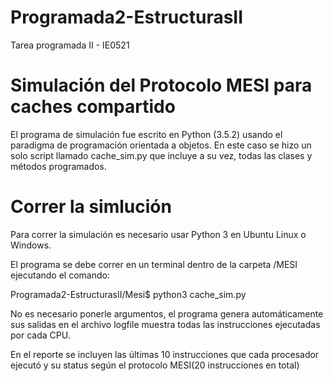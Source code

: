 # Programada2-EstructurasII
Tarea programada II - IE0521

# Simulación del Protocolo MESI para caches compartido

El programa de simulación fue escrito en Python (3.5.2) usando el paradigma
de programación orientada a objetos.  En este caso se hizo un solo script
llamado cache_sim.py que incluye a su vez, todas las clases y métodos
programados.

# Correr la simlución

Para correr la simulación es necesario usar Python 3 en Ubuntu Linux o Windows.

El programa se debe correr en un terminal dentro de la carpeta /MESI
ejecutando el comando:

Programada2-EstructurasII/Mesi$       python3 cache_sim.py

No es necesario ponerle argumentos, el programa genera automáticamente sus
salidas en el archivo logfile muestra todas las instrucciones ejecutadas por
cada CPU.

En el reporte se incluyen las últimas 10 instrucciones que cada procesador
ejecutó y su status según el protocolo MESI(20 instrucciones en total)
